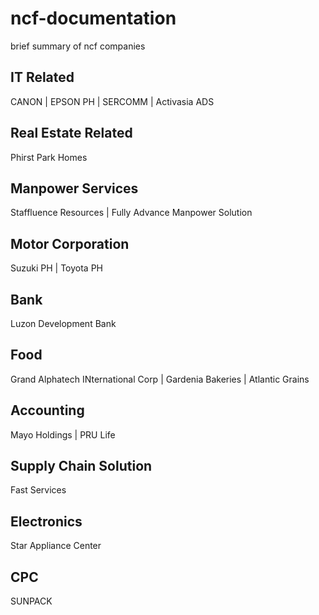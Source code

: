 # ncf-documentation
brief summary of ncf companies


 ## IT Related
CANON |
EPSON PH |
SERCOMM |
Activasia ADS 

 ## Real Estate Related
Phirst Park Homes 

 ## Manpower Services
Staffluence Resources |
Fully Advance Manpower Solution 

## Motor Corporation
Suzuki PH |
Toyota PH 

## Bank
Luzon Development Bank

## Food
Grand Alphatech INternational Corp |
Gardenia Bakeries |
Atlantic Grains

## Accounting
Mayo Holdings |
PRU Life

## Supply Chain Solution
Fast Services

## Electronics
Star Appliance Center

## CPC
SUNPACK
